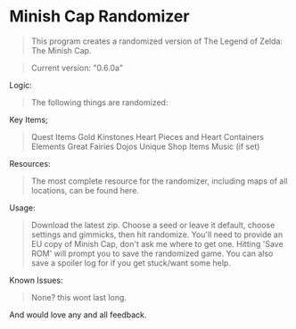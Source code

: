 # Minish Cap Randomizer #

> This program creates a randomized version of The Legend of Zelda: The Minish Cap.

> Current version: "0.6.0a"

Logic:
> The following things are randomized:

Key Items;
> Quest Items
> Gold Kinstones
> Heart Pieces and Heart Containers
> Elements
> Great Fairies
> Dojos
> Unique Shop Items
> Music (if set)


Resources:
> The most complete resource for the randomizer, including maps of all locations, can be found here.

Usage:
> Download the latest zip. Choose a seed or leave it default, choose settings and gimmicks, then hit randomize. You'll need to provide an EU copy of Minish Cap, don't ask me where to get one. Hitting 'Save ROM' will prompt you to save the randomized game. You can also save a spoiler log for if you get stuck/want some help.

Known Issues:
> None? this wont last long.

And would love any and all feedback.
